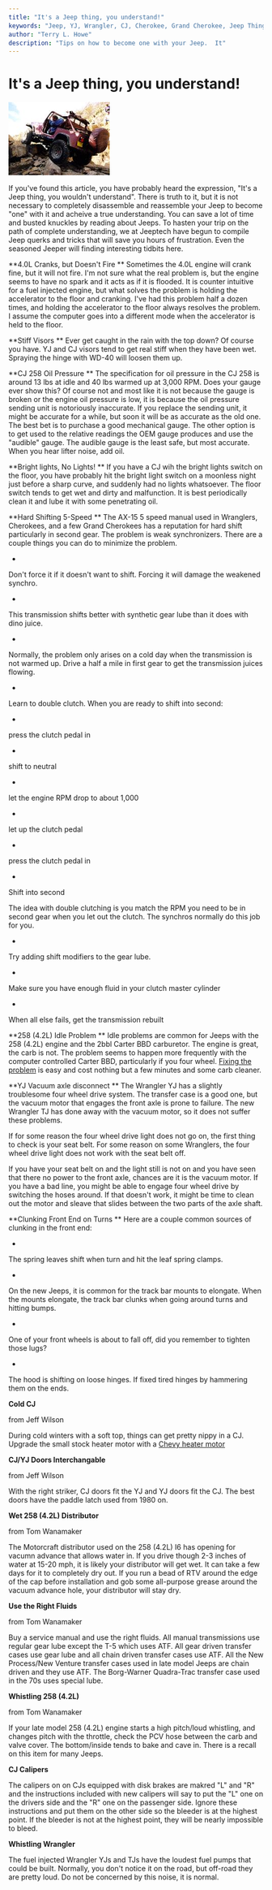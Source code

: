 ```yaml
---
title: "It's a Jeep thing, you understand!"
keywords: "Jeep, YJ, Wrangler, CJ, Cherokee, Grand Cherokee, Jeep Thing"
author: "Terry L. Howe"
description: "Tips on how to become one with your Jeep.  It"
---
```


# It's a Jeep thing, you understand!

![Phil Collard on Tabasco Twister](/images/terry/trail/lc98b_.jpg)


If you've found this article, you have probably heard the expression,
"It's a Jeep thing, you wouldn't understand".  There is truth to
it, but it is not necessary to completely disassemble and reassemble
your Jeep to become "one" with it and acheive a true understanding.
You can save a lot of time and busted knuckles by reading about Jeeps.
To hasten your trip on the path of complete understanding, we at
Jeeptech have begun to compile Jeep querks and tricks that
will save you hours of frustration.  Even the seasoned Jeeper will
finding interesting tidbits here.

**4.0L Cranks, but Doesn't Fire
**
Sometimes the 4.0L engine will crank fine, but it will not
fire.  I'm not sure what the real problem is, but the engine seems
to have no spark and it acts as if it is flooded.  It is counter
intuitive for a fuel injected engine, but what solves the problem
is holding the accelerator to the floor and cranking.  I've had
this problem half a dozen times, and holding the accelerator to the
floor always resolves the problem.  I assume the computer goes into
a different mode when the accelerator is held to the floor.

**Stiff Visors
**
Ever get caught in the rain with the top down?  Of course you have.
YJ and CJ visors tend to get real stiff when they have been wet.
Spraying the hinge with WD-40 will loosen them up.

**CJ 258 Oil Pressure
**
The specification for oil pressure in the CJ 258 is around
13 lbs at idle and 40 lbs warmed up at 3,000 RPM.  Does your
gauge ever show this?  Of course not and most like it is not
because the gauge is broken or the engine oil pressure is
low, it is because the oil pressure sending unit is notoriously
inaccurate.  If you replace the sending unit, it might be
accurate for a while, but soon it will be as accurate as the
old one.  The best bet is to purchase a good mechanical gauge.
The other option is to get used to the relative readings the
OEM gauge produces and use the "audible" gauge.  The audible
gauge is the least safe, but most accurate.  When you hear
lifter noise, add oil.

**Bright lights, No Lights!
**
If you have a CJ wih the bright lights switch on the floor,
you have probably hit the bright light switch on a moonless night
just before a sharp curve, and suddenly had no lights whatsoever.
The floor switch tends to get wet and dirty and malfunction.  It
is best periodically clean it and lube it with some penetrating
oil.

**Hard Shifting 5-Speed
**
The AX-15 5 speed manual used in Wranglers, Cherokees, and
a few Grand Cherokees has a reputation for hard shift particularly
in second gear.  The problem is weak synchronizers.  There are
a couple things you can do to minimize the problem.

- 
Don't force it if it doesn't want to shift.  Forcing it will
damage the weakened synchro.

- 
This transmission shifts better with synthetic gear lube
than it does with dino juice.

- 
Normally, the problem only arises on a cold day when the transmission
is not warmed up.  Drive a half a mile in first gear to get the
transmission juices flowing.

- 
Learn to double clutch.  When you are ready to shift into second:

  - 
press the clutch pedal in

  - 
shift to neutral

  - 
let the engine RPM drop to about 1,000

  - 
let up the clutch pedal

  - 
press the clutch pedal in

  - 
Shift into second

The idea with double clutching is you match the RPM you need to
be in second gear when you let out the clutch.  The synchros normally
do this job for you.

- 
Try adding shift modifiers to the gear lube.

- 
Make sure you have enough fluid in your clutch master cylinder

- 
When all else fails, get the transmission rebuilt

**258 (4.2L) Idle Problem
**
Idle problems are common for Jeeps with the 258 (4.2L) engine
and the 2bbl Carter BBD carburetor.  The engine is great, the
carb is not.   The problem seems to happen more frequently with
the computer controlled Carter BBD, particularly if you four wheel.
[
Fixing the problem](/engine/carter.html) is easy and cost nothing but a few minutes and
some carb cleaner.

**YJ Vacuum axle disconnect
**
The Wrangler YJ has a slightly troublesome four wheel drive system.
The transfer case is a good one, but the vacuum motor that engages
the front axle is prone to failure.  The new Wrangler TJ has done
away with the vacuum motor, so it does not suffer these problems.

If for some reason the four wheel drive light does not go on,
the first thing to check is your seat belt.  For some reason
on some Wranglers, the four wheel drive light does not work with
the seat belt off.

If you have your seat belt on and the light still is not on and
you have seen that there no power to the front axle, chances are
it is the vacuum motor.  If you have a bad line, you might be
able to engage four wheel drive by switching the hoses around.
If that doesn't work, it might be time to clean out the motor
and sleave that slides between the two parts of the axle shaft.

**Clunking Front End on Turns
**
Here are a couple common sources of clunking in the front end:

- 
The spring leaves shift when turn and hit the leaf spring clamps.

- 
On the new Jeeps, it is common for the track bar mounts to elongate.
When the mounts elongate, the track bar clunks when going around
turns and hitting bumps.

- 
One of your front wheels is about to fall off, did you remember
to tighten those lugs?

- 
The hood is shifting on loose hinges.  If fixed tired hinges by
hammering them on the ends.

**Cold CJ**

from Jeff Wilson

During cold winters with a soft top, things can get pretty
nippy in a CJ.  Upgrade the small stock heater motor with
a [
Chevy heater motor](/body/heater.html)

**CJ/YJ Doors Interchangable**

from Jeff Wilson

With the right striker, CJ doors fit the YJ and YJ doors fit the
CJ.  The best doors have the paddle latch used from 1980 on.

**Wet 258 (4.2L) Distributor**

from Tom Wanamaker

The Motorcraft distributor used on the 258 (4.2L) I6 has opening for
vacumn advance that allows water in.  If you drive though 2-3 inches
of water at 15-20 mph, it is likely your distributor will get wet.
It can take a few days for it to completely dry out.  If you run a
bead of RTV around the edge of the cap before installation and gob
some all-purpose grease around the vacuum advance hole, your
distributor will stay dry.

**Use the Right Fluids**

from Tom Wanamaker

Buy a service manual and use the right fluids.  All manual transmissions
use regular gear lube except the T-5 which uses ATF.  All gear driven
transfer cases use gear lube and all chain driven transfer cases
use ATF.  All the New Process/New Venture transfer cases used in
late model Jeeps are chain driven and they use ATF.  The Borg-Warner
Quadra-Trac transfer case used in the 70s uses special lube.

**Whistling 258 (4.2L)**

from Tom Wanamaker

If your late model 258 (4.2L) engine starts a high pitch/loud
whistling, and changes pitch with the throttle, check the PCV
hose between the carb and valve cover.  The bottom/inside tends
to bake and cave in.  There is a recall on this item for many
Jeeps.

**CJ Calipers**

The calipers on on CJs equipped with disk brakes are makred "L" and
"R" and the instructions included with new calipers will say to
put the "L" one on the drivers side and the "R" one on the
passenger side.  Ignore these instructions and put them on
the other side so the bleeder is at the highest point.  If the
bleeder is not at the highest point, they will be nearly impossible
to bleed.

**Whistling Wrangler**

The fuel injected Wrangler YJs and TJs have the loudest
fuel pumps that could be built.  Normally, you don't notice
it on the road, but off-road they are pretty loud.  Do
not be concerned by this noise, it is normal.